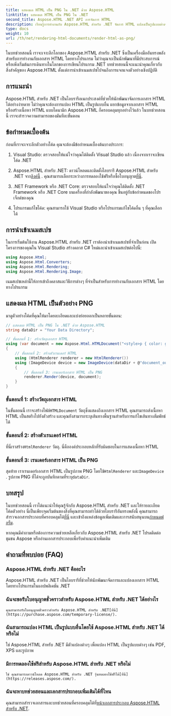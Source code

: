 ```yaml
---
title: แสดงผล HTML เป็น PNG ใน .NET ด้วย Aspose.HTML
linktitle: แสดงผล HTML เป็น PNG ใน .NET
second_title: Aspose.HTML .NET API การจัดการ HTML
description: เรียนรู้การทำงานกับ Aspose.HTML สำหรับ .NET จัดการ HTML แปลงเป็นรูปแบบต่างๆ และอื่นๆ ดำดิ่งสู่บทช่วยสอนที่ครอบคลุมนี้!
type: docs
weight: 10
url: /th/net/rendering-html-documents/render-html-as-png/
---
```


ในบทช่วยสอนนี้ เราจะเจาะลึกโลกของ Aspose.HTML สำหรับ .NET ซึ่งเป็นเครื่องมืออันทรงพลังสำหรับการทำงานกับเอกสาร HTML โดยทางโปรแกรม ไม่ว่าคุณจะเป็นนักพัฒนาที่มีประสบการณ์หรือเพิ่งเริ่มต้นการเดินทางในโลกของการเขียนโปรแกรม .NET บทช่วยสอนนี้จะแนะนำคุณเกี่ยวกับสิ่งสำคัญของ Aspose.HTML ตั้งแต่การนำเข้าเนมสเปซไปจนถึงการแจกแจงตัวอย่างเชิงปฏิบัติ

## การแนะนำ

Aspose.HTML สำหรับ .NET เป็นไลบรารีอเนกประสงค์ที่ช่วยให้นักพัฒนาจัดการเอกสาร HTML ได้อย่างง่ายดาย ไม่ว่าคุณจะต้องการแปลง HTML เป็นรูปแบบอื่น แยกข้อมูลจากเอกสาร HTML หรือสร้างเนื้อหา HTML แบบไดนามิก Aspose.HTML ก็ครอบคลุมทุกอย่างไว้แล้ว ในบทช่วยสอนนี้ เราจะสำรวจความสามารถของมันทีละขั้นตอน

## ข้อกำหนดเบื้องต้น

ก่อนที่เราจะเจาะลึกตัวอย่างโค้ด คุณจะต้องมีข้อกำหนดเบื้องต้นบางประการ:

1. Visual Studio: ตรวจสอบให้แน่ใจว่าคุณได้ติดตั้ง Visual Studio แล้ว เนื่องจากเราจะเขียนโค้ด .NET

2.  Aspose.HTML สำหรับ .NET: ดาวน์โหลดและติดตั้งไลบรารี Aspose.HTML สำหรับ .NET จาก[ลิงค์นี้](https://releases.aspose.com/html/net/) . คุณสามารถเลือกระหว่างการทดลองใช้ฟรีหรือซื้อใบอนุญาต[ที่นี่](https://purchase.aspose.com/buy).

3. .NET Framework หรือ .NET Core: ตรวจสอบให้แน่ใจว่าคุณได้ติดตั้ง .NET Framework หรือ .NET Core บนเครื่องที่กำลังพัฒนาของคุณ ขึ้นอยู่กับข้อกำหนดของโปรเจ็กต์ของคุณ

4. โปรแกรมแก้ไขโค้ด: คุณสามารถใช้ Visual Studio หรือโปรแกรมแก้ไขโค้ดอื่น ๆ ที่คุณเลือกได้

## การนำเข้าเนมสเปซ

ในการเริ่มต้นใช้งาน Aspose.HTML สำหรับ .NET เราต้องนำเข้าเนมสเปซที่จำเป็นก่อน เปิดโครงการของคุณใน Visual Studio สร้างคลาส C# ใหม่และนำเข้าเนมสเปซต่อไปนี้:

```csharp
using Aspose.Html;
using Aspose.Html.Converters;
using Aspose.Html.Rendering;
using Aspose.Html.Rendering.Image;
```

เนมสเปซเหล่านี้ให้การเข้าถึงคลาสและวิธีการต่างๆ ที่จำเป็นสำหรับการทำงานกับเอกสาร HTML โดยทางโปรแกรม

## แสดงผล HTML เป็นตัวอย่าง PNG

มาดูตัวอย่างโค้ดที่คุณให้มาโดยละเอียดและแบ่งย่อยออกเป็นหลายขั้นตอน:

```csharp
// แสดงผล HTML เป็น PNG ใน .NET ด้วย Aspose.HTML
string dataDir = "Your Data Directory";

// ขั้นตอนที่ 1: สร้างวัตถุเอกสาร HTML
using (var document = new Aspose.Html.HTMLDocument("<style>p { color: green; }</style><p>my first paragraph</p>", @"c:\work\"))
{
    // ขั้นตอนที่ 2: สร้างตัวเรนเดอร์ HTML
    using (HtmlRenderer renderer = new HtmlRenderer())
    using (ImageDevice device = new ImageDevice(dataDir + @"document_out.png"))
    {
        // ขั้นตอนที่ 3: เรนเดอร์เอกสาร HTML เป็น PNG
        renderer.Render(device, document);
    }
}
```

### ขั้นตอนที่ 1: สร้างวัตถุเอกสาร HTML

 ในขั้นตอนนี้ เราจะสร้างไฟล์`HTMLDocument` วัตถุซึ่งแสดงถึงเอกสาร HTML คุณสามารถส่งเนื้อหา HTML เป็นสตริงไปยังตัวสร้าง และคุณยังสามารถระบุเส้นทางพื้นฐานสำหรับการแก้ไขเส้นทางสัมพัทธ์ได้

### ขั้นตอนที่ 2: สร้างตัวเรนเดอร์ HTML

 ที่นี่เราสร้าง`HtmlRenderer` วัตถุ. นี่คือองค์ประกอบหลักที่รับผิดชอบในการแสดงเนื้อหา HTML 

### ขั้นตอนที่ 3: เรนเดอร์เอกสาร HTML เป็น PNG

 สุดท้าย เราเรนเดอร์เอกสาร HTML เป็นรูปภาพ PNG โดยใช้`HtmlRenderer` และ`ImageDevice` . รูปภาพ PNG ที่ได้จะถูกบันทึกตามที่ระบุ`dataDir`.

## บทสรุป

ในบทช่วยสอนนี้ เราได้แนะนำให้คุณรู้จักกับ Aspose.HTML สำหรับ .NET และให้รายละเอียดโค้ดตัวอย่าง นี่เป็นเพียงจุดเริ่มต้นของสิ่งที่คุณสามารถทำได้ด้วยไลบรารีอันทรงพลังนี้ คุณสามารถสำรวจเอกสารประกอบที่ครอบคลุมได้[ที่นี่](https://reference.aspose.com/html/net/) และเข้าถึงแหล่งข้อมูลเพิ่มเติมและการสนับสนุนบน[กำหนดฟอรั่ม](https://forum.aspose.com/).

หากคุณมีคำถามหรือต้องการความช่วยเหลือเกี่ยวกับ Aspose.HTML สำหรับ .NET โปรดติดต่อชุมชน Aspose หรืออ่านเอกสารประกอบเพื่อรับคำแนะนำเพิ่มเติม

## คำถามที่พบบ่อย (FAQ)

### Aspose.HTML สำหรับ .NET คืออะไร
   Aspose.HTML สำหรับ .NET เป็นไลบรารีที่ช่วยให้นักพัฒนาจัดการและแปลงเอกสาร HTML โดยทางโปรแกรมในแอปพลิเคชัน .NET

### ฉันจะขอรับใบอนุญาตชั่วคราวสำหรับ Aspose.HTML สำหรับ .NET ได้อย่างไร
    คุณสามารถรับใบอนุญาตชั่วคราวสำหรับ Aspose.HTML สำหรับ .NET[ที่นี่](https://purchase.aspose.com/temporary-license/).

### ฉันสามารถแปลง HTML เป็นรูปแบบอื่นโดยใช้ Aspose.HTML สำหรับ .NET ได้หรือไม่
   ใช่ Aspose.HTML สำหรับ .NET มีตัวแปลงต่างๆ เพื่อแปลง HTML เป็นรูปแบบต่างๆ เช่น PDF, XPS และรูปภาพ

### มีการทดลองใช้ฟรีสำหรับ Aspose.HTML สำหรับ .NET หรือไม่
    ใช่ คุณสามารถดาวน์โหลด Aspose.HTML สำหรับ .NET รุ่นทดลองใช้ฟรีได้[ที่นี่](https://releases.aspose.com/).

### ฉันจะหาบทช่วยสอนและเอกสารประกอบเพิ่มเติมได้ที่ไหน
   คุณสามารถสำรวจเอกสารและบทช่วยสอนที่ครอบคลุมได้ที่[หน้าเอกสารประกอบ Aspose.HTML สำหรับ .NET](https://reference.aspose.com/html/net/).